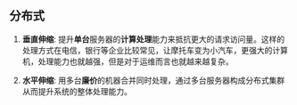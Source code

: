 ## 分布式

1. **垂直伸缩**: 提升**单台**服务器的**计算处理**能力来抵抗更大的请求访问量。这样的处理方式在电信，银行等企业比较常见，让摩托车变为小汽车，更强大的计算机，处理能力也就越强，但是对于运维而言也就越来越复杂。

2. **水平伸缩**: 用多台**廉价**的机器合并同时处理，通过多台服务器构成分布式集群从而提升系统的整体处理能力。









